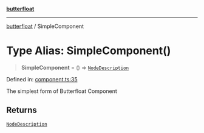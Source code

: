 [**butterfloat**](../README.md)

***

[butterfloat](../globals.md) / SimpleComponent

# Type Alias: SimpleComponent()

> **SimpleComponent** = () => [`NodeDescription`](NodeDescription.md)

Defined in: [component.ts:35](https://github.com/WorldMaker/butterfloat/blob/f0f5f6205e72911354af687f4fb1c543d3ebd586/component.ts#L35)

The simplest form of Butterfloat Component

## Returns

[`NodeDescription`](NodeDescription.md)
